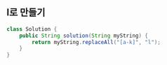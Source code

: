 ## l로 만들기

```java
class Solution {
    public String solution(String myString) {
        return myString.replaceAll("[a-k]", "l");
    }
}
```
